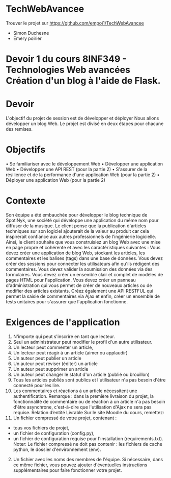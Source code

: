 # TechWebAvancee

Trouver le projet sur https://github.com/empoi1/TechWebAvancee

* Simon Duchesne
* Emery poirier

Devoir 1 du cours  8INF349 - Technologies Web avancées
Création d'un blog à l'aide de Flask.
==============================================================
# Devoir
L'objectif du projet de session est de développer et déployer Nous allons développer un blog Web.
Le projet est divisé en deux étapes pour chacune des remises.
# Objectifs
• Se familiariser avec le développement Web
• Développer une application Web
• Développer une API REST (pour la partie 2)
• S'assurer de la résilience et de la performance d'une application Web (pour la partie 2)
• Déployer une application Web (pour la partie 2)
# Contexte
Son équipe a été embauchée pour développer le blog technique de SpotiNyk, une société qui
développe une application du même nom pour diffuser de la musique. Le client pense que la
publication d'articles techniques sur son logiciel ajouterait de la valeur au produit car cela inspirerait
confiance aux autres professionnels de l'ingénierie logicielle.
Ainsi, le client souhaite que vous construisiez un blog Web avec une mise en page propre et
cohérente et avec les caractéristiques suivantes :
Vous devez créer une application de blog Web, stockant les articles, les commentaires et les balises
(tags) dans une base de données. Vous devez créer des sessions pour connecter les utilisateurs afin
qu'ils rédigent des commentaires. Vous devez valider la soumission des données via des formulaires.
Vous devez créer un ensemble clair et complet de modèles de pages HTML pour l'application. Vous
devez créer un panneau d'administration qui vous permet de créer de nouveaux articles ou de
modifier des articles existants. Créez également une API RESTFUL qui permet la saisie de
commentaires via Ajax et enfin, créer un ensemble de tests unitaires pour s'assurer que l'application
fonctionne.
# Exigences de l'application
1) N'importe qui peut s'inscrire en tant que lecteur.
2) Seul un administrateur peut modifier le profil d'un autre utilisateur.
3) Un lecteur peut commenter un article,
4) Un lecteur peut réagir à un article (aimer ou applaudir)
5) Un auteur peut publier un article
6) Un auteur peut réviser (éditer) un article
7) Un auteur peut supprimer un article
8) Un auteur peut changer le statut d'un article (publié ou brouillon)
9) Tous les articles publiés sont publics et l'utilisateur n'a pas besoin d'être connecté pour les lire.
10) Les commentaires et réactions à un article nécessitent une authentification.
Remarque : dans la première livraison du projet, la fonctionnalité de commentaire ou de réaction à
un article n'a pas besoin d'être asynchrone, c'est-à-dire que l'utilisation d'Ajax ne sera pas requise.
Relation d’entité
Livrable
Sur le site Moodle du cours, remettez:
1) Un fichier compressé de votre projet, contenant :
- tous vos fichiers de projet,
- un fichier de configuration (config.py),
- un fichier de configuration requise pour l'installation (requirements.txt).
Noter: Le fichier compressé ne doit pas contenir : les fichiers de cache python, le dossier
d'environnement (env).
2) Un fichier avec les noms des membres de l'équipe. Si nécessaire, dans ce même fichier, vous
pouvez ajouter d'éventuelles instructions supplémentaires pour faire fonctionner votre projet.